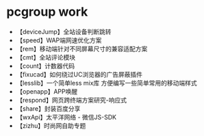 # pcgroup work

+ 【deviceJump】全站设备判断跳转
+ 【speed】WAP端网速优化方案
+ 【rem】移动端针对不同屏幕尺寸的兼容适配方案
+ 【cmt】全站评论模块
+ 【count】计数器代码
+ 【fixucad】如何绕过UC浏览器的广告屏蔽插件
+ 【lesslib】一个简单less mix库 方便编写一些简单常用的移动端样式
+ 【openapp】APP唤醒
+ 【respond】网页跨终端方案研究-响应式
+ 【share】封装百度分享
+ 【wxApi】太平洋网络 - 微信JS-SDK
+ 【zizhu】时尚网自助专题
